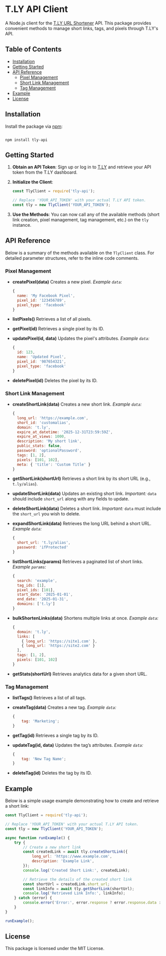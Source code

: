 # T.LY API Client

A Node.js client for the [T.LY URL Shortener](https://t.ly/) API. This package provides convenient methods to manage short links, tags, and pixels through T.LY's API.

## Table of Contents

-   [Installation](#installation)
-   [Getting Started](#getting-started)
-   [API Reference](#api-reference)
    -   [Pixel Management](#pixel-management)
    -   [Short Link Management](#short-link-management)
    -   [Tag Management](#tag-management)
-   [Example](#example)
-   [License](#license)

## Installation

Install the package via [npm](https://www.npmjs.com/):

```

npm install tly-api

```

## Getting Started

1. **Obtain an API Token**: Sign up or log in to [T.LY](https://t.ly/settings#/api) and retrieve your API token from the T.LY dashboard.

2. **Initialize the Client**:

    ```js
    const TlyClient = require('tly-api');

    // Replace 'YOUR_API_TOKEN' with your actual T.LY API token.
    const tly = new TlyClient('YOUR_API_TOKEN');
    ```

3. **Use the Methods**: You can now call any of the available methods (short link creation, pixel management, tag management, etc.) on the `tly` instance.

## API Reference

Below is a summary of the methods available on the `TlyClient` class. For detailed parameter structures, refer to the inline code comments.

### Pixel Management

-   **createPixel(data)**
    Creates a new pixel.
    _Example `data`:_

    ```js
    {
      name: 'My Facebook Pixel',
      pixel_id: '123456789',
      pixel_type: 'facebook'
    }
    ```

-   **listPixels()**
    Retrieves a list of all pixels.

-   **getPixel(id)**
    Retrieves a single pixel by its ID.

-   **updatePixel(id, data)**
    Updates the pixel's attributes.
    _Example `data`:_

    ```js
    {
      id: 123,
      name: 'Updated Pixel',
      pixel_id: '987654321',
      pixel_type: 'facebook'
    }
    ```

-   **deletePixel(id)**
    Deletes the pixel by its ID.

### Short Link Management

-   **createShortLink(data)**
    Creates a new short link.
    _Example `data`:_

    ```js
    {
      long_url: 'https://example.com',
      short_id: 'customalias',
      domain: 't.ly',
      expire_at_datetime: '2025-12-31T23:59:59Z',
      expire_at_views: 1000,
      description: 'My short link',
      public_stats: false,
      password: 'optionalPassword',
      tags: [1, 2],
      pixels: [101, 102],
      meta: { 'title': 'Custom Title' }
    }
    ```

-   **getShortLink(shortUrl)**
    Retrieves a short link by its short URL (e.g., `t.ly/alias`).

-   **updateShortLink(data)**
    Updates an existing short link.
    _Important:_ `data` should include `short_url` along with any fields to update.

-   **deleteShortLink(data)**
    Deletes a short link.
    _Important:_ `data` must include the `short_url` you wish to delete.

-   **expandShortLink(data)**
    Retrieves the long URL behind a short URL.
    _Example `data`:_

    ```js
    {
      short_url: 't.ly/alias',
      password: 'ifProtected'
    }
    ```

-   **listShortLinks(params)**
    Retrieves a paginated list of short links.
    _Example `params`:_

    ```js
    {
      search: 'example',
      tag_ids: [1],
      pixel_ids: [101],
      start_date: '2025-01-01',
      end_date: '2025-01-31',
      domains: ['t.ly']
    }
    ```

-   **bulkShortenLinks(data)**
    Shortens multiple links at once.
    _Example `data`:_

    ```js
    {
      domain: 't.ly',
      links: [
        { long_url: 'https://site1.com' },
        { long_url: 'https://site2.com' }
      ],
      tags: [1, 2],
      pixels: [101, 102]
    }
    ```

-   **getStats(shortUrl)**
    Retrieves analytics data for a given short URL.

### Tag Management

-   **listTags()**
    Retrieves a list of all tags.

-   **createTag(data)**
    Creates a new tag.
    _Example `data`:_

    ```js
    {
    	tag: 'Marketing';
    }
    ```

-   **getTag(id)**
    Retrieves a single tag by its ID.

-   **updateTag(id, data)**
    Updates the tag’s attributes.
    _Example `data`:_

    ```js
    {
    	tag: 'New Tag Name';
    }
    ```

-   **deleteTag(id)**
    Deletes the tag by its ID.

## Example

Below is a simple usage example demonstrating how to create and retrieve a short link:

```js
const TlyClient = require('tly-api');

// Replace 'YOUR_API_TOKEN' with your actual T.LY API token.
const tly = new TlyClient('YOUR_API_TOKEN');

async function runExample() {
	try {
		// Create a new short link
		const createdLink = await tly.createShortLink({
			long_url: 'https://www.example.com',
			description: 'Example Link',
		});
		console.log('Created Short Link:', createdLink);

		// Retrieve the details of the created short link
		const shortUrl = createdLink.short_url;
		const linkInfo = await tly.getShortLink(shortUrl);
		console.log('Retrieved Link Info:', linkInfo);
	} catch (error) {
		console.error('Error:', error.response ? error.response.data : error.message);
	}
}

runExample();
```

## License

This package is licensed under the MIT License.

```

```
